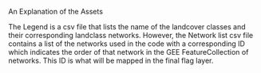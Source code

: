 An Explanation of the Assets

The Legend is a csv file that lists the name of the landcover classes and their corresponding landclass networks. 
However, the Network list csv file contains a list of the networks used in the code with a corresponding ID which indicates the order of that network in the GEE FeatureCollection of networks. This ID is what will be mapped in the final flag layer.
